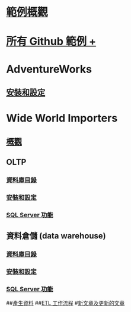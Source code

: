 # [範例概觀](sql-samples-where-are.md)
# [所有 Github 範例 + ](https://github.com/Microsoft/sql-server-samples/tree/master/samples)

# AdventureWorks
## [安裝和設定](adventureworks-install-configure.md)

# Wide World Importers
## [概觀](wide-world-importers-what-is.md)
## OLTP
### [資料庫目錄](wide-world-importers-oltp-database-catalog.md)
### [安裝和設定](wide-world-importers-oltp-install-configure.md)
### [SQL Server 功能](wide-world-importers-oltp-use-of-sql-server-features.md)

## 資料倉儲 (data warehouse)
### [資料庫目錄](wide-world-importers-dw-database-catalog.md)
### [安裝和設定](wide-world-importers-dw-install-configure.md)
### [SQL Server 功能](wide-world-importers-dw-use-of-sql-server-features.md)
##[產生資料](wide-world-importers-generate-data.md)
##[ETL 工作流程](wide-world-importers-perform-etl.md)
#[新文章及更新的文章](new-updated-samples.md)
